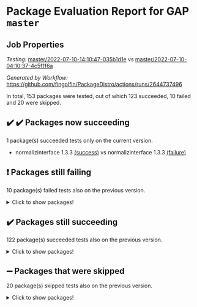# Package Evaluation Report for GAP `master`

## Job Properties

*Testing:* [master/2022-07-10-14:10:47-035b1d1e](https://github.com/fingolfin/PackageDistro/blob/data/reports/master/2022-07-10-14:10:47-035b1d1e) vs [master/2022-07-10-04:10:37-4c5f1f6a](https://github.com/fingolfin/PackageDistro/blob/data/reports/master/2022-07-10-04:10:37-4c5f1f6a)

*Generated by Workflow:* https://github.com/fingolfin/PackageDistro/actions/runs/2644737496

In total, 153 packages were tested, out of which 123 succeeded, 10 failed and 20 were skipped.

## :heavy_check_mark: :heavy_check_mark: Packages now succeeding

1 package(s) succeeded tests only on the current version.
- normalizinterface 1.3.3 [(success)](https://github.com/fingolfin/PackageDistro/runs/7270916061?check_suite_focus=true) vs normalizinterface 1.3.3 [(failure)](https://github.com/fingolfin/PackageDistro/runs/7268022889?check_suite_focus=true)

## :exclamation: Packages still failing

10 package(s) failed tests also on the previous version.
<details><summary>Click to show packages!</summary>

- fining 1.4.1 [(failure)](https://github.com/fingolfin/PackageDistro/runs/7270914817?check_suite_focus=true)
- francy 1.2.4 [(failure)](https://github.com/fingolfin/PackageDistro/runs/7270915002?check_suite_focus=true)
- hap 1.44 [(failure)](https://github.com/fingolfin/PackageDistro/runs/7270915402?check_suite_focus=true)
- packagemanager 1.2 [(failure)](https://github.com/fingolfin/PackageDistro/runs/7270916167?check_suite_focus=true)
- qpa 1.33 [(failure)](https://github.com/fingolfin/PackageDistro/runs/7270916420?check_suite_focus=true)
- rcwa 4.6.4 [(failure)](https://github.com/fingolfin/PackageDistro/runs/7270916474?check_suite_focus=true)
- recog 1.3.2 [(failure)](https://github.com/fingolfin/PackageDistro/runs/7270916518?check_suite_focus=true)
- semigroups 4.0.0 [(failure)](https://github.com/fingolfin/PackageDistro/runs/7270916636?check_suite_focus=true)
- ugaly 4.0.2 [(failure)](https://github.com/fingolfin/PackageDistro/runs/7270917154?check_suite_focus=true)
- yangbaxter 0.10.0 [(failure)](https://github.com/fingolfin/PackageDistro/runs/7270917465?check_suite_focus=true)
</details>

## :heavy_check_mark: Packages still succeeding

122 package(s) succeeded tests also on the previous version.
<details><summary>Click to show packages!</summary>

- ace 5.4 [(success)](https://github.com/fingolfin/PackageDistro/runs/7270913735?check_suite_focus=true)
- aclib 1.3.2 [(success)](https://github.com/fingolfin/PackageDistro/runs/7270913772?check_suite_focus=true)
- agt 0.2 [(success)](https://github.com/fingolfin/PackageDistro/runs/7270913799?check_suite_focus=true)
- alnuth 3.2.1 [(success)](https://github.com/fingolfin/PackageDistro/runs/7270913836?check_suite_focus=true)
- anupq 3.2.6 [(success)](https://github.com/fingolfin/PackageDistro/runs/7270913858?check_suite_focus=true)
- atlasrep 2.1.2 [(success)](https://github.com/fingolfin/PackageDistro/runs/7270913881?check_suite_focus=true)
- autodoc 2022.07.10 [(success)](https://github.com/fingolfin/PackageDistro/runs/7270913907?check_suite_focus=true)
- automata 1.15 [(success)](https://github.com/fingolfin/PackageDistro/runs/7270913929?check_suite_focus=true)
- automgrp 1.3.2 [(success)](https://github.com/fingolfin/PackageDistro/runs/7270913972?check_suite_focus=true)
- autpgrp 1.10.2 [(success)](https://github.com/fingolfin/PackageDistro/runs/7270914026?check_suite_focus=true)
- cap 2022.06-05 [(success)](https://github.com/fingolfin/PackageDistro/runs/7270914069?check_suite_focus=true)
- caratinterface 2.3.3 [(success)](https://github.com/fingolfin/PackageDistro/runs/7270914111?check_suite_focus=true)
- cddinterface 2020.06.24 [(success)](https://github.com/fingolfin/PackageDistro/runs/7270914152?check_suite_focus=true)
- circle 1.6.5 [(success)](https://github.com/fingolfin/PackageDistro/runs/7270914195?check_suite_focus=true)
- classicpres 1.22 [(success)](https://github.com/fingolfin/PackageDistro/runs/7270914230?check_suite_focus=true)
- cohomolo 1.6.10 [(success)](https://github.com/fingolfin/PackageDistro/runs/7270914264?check_suite_focus=true)
- congruence 1.2.4 [(success)](https://github.com/fingolfin/PackageDistro/runs/7270914286?check_suite_focus=true)
- corelg 1.56 [(success)](https://github.com/fingolfin/PackageDistro/runs/7270914302?check_suite_focus=true)
- crime 1.6 [(success)](https://github.com/fingolfin/PackageDistro/runs/7270914318?check_suite_focus=true)
- crisp 1.4.5 [(success)](https://github.com/fingolfin/PackageDistro/runs/7270914338?check_suite_focus=true)
- crypting 0.10 [(success)](https://github.com/fingolfin/PackageDistro/runs/7270914353?check_suite_focus=true)
- cryst 4.1.24 [(success)](https://github.com/fingolfin/PackageDistro/runs/7270914367?check_suite_focus=true)
- crystcat 1.1.9 [(success)](https://github.com/fingolfin/PackageDistro/runs/7270914385?check_suite_focus=true)
- ctbllib 1.3.4 [(success)](https://github.com/fingolfin/PackageDistro/runs/7270914397?check_suite_focus=true)
- cubefree 1.19 [(success)](https://github.com/fingolfin/PackageDistro/runs/7270914419?check_suite_focus=true)
- curlinterface 2.2.2 [(success)](https://github.com/fingolfin/PackageDistro/runs/7270914443?check_suite_focus=true)
- cvec 2.7.5 [(success)](https://github.com/fingolfin/PackageDistro/runs/7270914458?check_suite_focus=true)
- datastructures 0.2.7 [(success)](https://github.com/fingolfin/PackageDistro/runs/7270914486?check_suite_focus=true)
- deepthought 1.0.5 [(success)](https://github.com/fingolfin/PackageDistro/runs/7270914519?check_suite_focus=true)
- design 1.7 [(success)](https://github.com/fingolfin/PackageDistro/runs/7270914555?check_suite_focus=true)
- difsets 2.3.1 [(success)](https://github.com/fingolfin/PackageDistro/runs/7270914583?check_suite_focus=true)
- digraphs 1.5.3 [(success)](https://github.com/fingolfin/PackageDistro/runs/7270914615?check_suite_focus=true)
- edim 1.3.5 [(success)](https://github.com/fingolfin/PackageDistro/runs/7270914648?check_suite_focus=true)
- example 4.3.1 [(success)](https://github.com/fingolfin/PackageDistro/runs/7270914678?check_suite_focus=true)
- factint 1.6.3 [(success)](https://github.com/fingolfin/PackageDistro/runs/7270914715?check_suite_focus=true)
- ferret 1.0.8 [(success)](https://github.com/fingolfin/PackageDistro/runs/7270914750?check_suite_focus=true)
- fga 1.4.0 [(success)](https://github.com/fingolfin/PackageDistro/runs/7270914793?check_suite_focus=true)
- float 1.0.3 [(success)](https://github.com/fingolfin/PackageDistro/runs/7270914851?check_suite_focus=true)
- format 1.4.3 [(success)](https://github.com/fingolfin/PackageDistro/runs/7270914878?check_suite_focus=true)
- forms 1.2.8 [(success)](https://github.com/fingolfin/PackageDistro/runs/7270914913?check_suite_focus=true)
- fplsa 1.2.5 [(success)](https://github.com/fingolfin/PackageDistro/runs/7270914936?check_suite_focus=true)
- fr 2.4.8 [(success)](https://github.com/fingolfin/PackageDistro/runs/7270914974?check_suite_focus=true)
- fwtree 1.3 [(success)](https://github.com/fingolfin/PackageDistro/runs/7270915030?check_suite_focus=true)
- gbnp 1.0.5 [(success)](https://github.com/fingolfin/PackageDistro/runs/7270915056?check_suite_focus=true)
- generalizedmorphismsforcap 2022.05-01 [(success)](https://github.com/fingolfin/PackageDistro/runs/7270915100?check_suite_focus=true)
- genss 1.6.6 [(success)](https://github.com/fingolfin/PackageDistro/runs/7270915124?check_suite_focus=true)
- gradedringforhomalg 2022.06-01 [(success)](https://github.com/fingolfin/PackageDistro/runs/7270915156?check_suite_focus=true)
- grape 4.8.5 [(success)](https://github.com/fingolfin/PackageDistro/runs/7270915198?check_suite_focus=true)
- groupoids 1.69 [(success)](https://github.com/fingolfin/PackageDistro/runs/7270915236?check_suite_focus=true)
- grpconst 2.6.2 [(success)](https://github.com/fingolfin/PackageDistro/runs/7270915273?check_suite_focus=true)
- guarana 0.96.3 [(success)](https://github.com/fingolfin/PackageDistro/runs/7270915314?check_suite_focus=true)
- guava 3.16 [(success)](https://github.com/fingolfin/PackageDistro/runs/7270915365?check_suite_focus=true)
- hapcryst 0.1.14 [(success)](https://github.com/fingolfin/PackageDistro/runs/7270915435?check_suite_focus=true)
- hecke 1.5.3 [(success)](https://github.com/fingolfin/PackageDistro/runs/7270915499?check_suite_focus=true)
- help 3.5 [(success)](https://github.com/fingolfin/PackageDistro/runs/7270915529?check_suite_focus=true)
- idrel 2.44 [(success)](https://github.com/fingolfin/PackageDistro/runs/7270915550?check_suite_focus=true)
- images 1.3.1 [(success)](https://github.com/fingolfin/PackageDistro/runs/7270915574?check_suite_focus=true)
- intpic 0.3.0 [(success)](https://github.com/fingolfin/PackageDistro/runs/7270915597?check_suite_focus=true)
- io 4.7.2 [(success)](https://github.com/fingolfin/PackageDistro/runs/7270915614?check_suite_focus=true)
- irredsol 1.4.3 [(success)](https://github.com/fingolfin/PackageDistro/runs/7270915632?check_suite_focus=true)
- json 2.1.0 [(success)](https://github.com/fingolfin/PackageDistro/runs/7270915646?check_suite_focus=true)
- jupyterkernel 1.4.1 [(success)](https://github.com/fingolfin/PackageDistro/runs/7270915656?check_suite_focus=true)
- jupyterviz 1.5.1 [(success)](https://github.com/fingolfin/PackageDistro/runs/7270915669?check_suite_focus=true)
- kan 1.34 [(success)](https://github.com/fingolfin/PackageDistro/runs/7270915680?check_suite_focus=true)
- kbmag 1.5.9 [(success)](https://github.com/fingolfin/PackageDistro/runs/7270915694?check_suite_focus=true)
- laguna 3.9.5 [(success)](https://github.com/fingolfin/PackageDistro/runs/7270915710?check_suite_focus=true)
- liealgdb 2.2.1 [(success)](https://github.com/fingolfin/PackageDistro/runs/7270915723?check_suite_focus=true)
- liepring 2.6 [(success)](https://github.com/fingolfin/PackageDistro/runs/7270915738?check_suite_focus=true)
- liering 2.4.2 [(success)](https://github.com/fingolfin/PackageDistro/runs/7270915749?check_suite_focus=true)
- linearalgebraforcap 2022.06-03 [(success)](https://github.com/fingolfin/PackageDistro/runs/7270915763?check_suite_focus=true)
- loops 3.4.1 [(success)](https://github.com/fingolfin/PackageDistro/runs/7270915776?check_suite_focus=true)
- lpres 1.0.3 [(success)](https://github.com/fingolfin/PackageDistro/runs/7270915789?check_suite_focus=true)
- majoranaalgebras 1.4 [(success)](https://github.com/fingolfin/PackageDistro/runs/7270915819?check_suite_focus=true)
- mapclass 1.4.5 [(success)](https://github.com/fingolfin/PackageDistro/runs/7270915856?check_suite_focus=true)
- matgrp 0.64 [(success)](https://github.com/fingolfin/PackageDistro/runs/7270915898?check_suite_focus=true)
- modisom 2.5.2 [(success)](https://github.com/fingolfin/PackageDistro/runs/7270915929?check_suite_focus=true)
- modulepresentationsforcap 2022.05-03 [(success)](https://github.com/fingolfin/PackageDistro/runs/7270915960?check_suite_focus=true)
- monoidalcategories 2022.06-07 [(success)](https://github.com/fingolfin/PackageDistro/runs/7270915982?check_suite_focus=true)
- nconvex 2020.11-04 [(success)](https://github.com/fingolfin/PackageDistro/runs/7270916009?check_suite_focus=true)
- nilmat 1.4.1 [(success)](https://github.com/fingolfin/PackageDistro/runs/7270916029?check_suite_focus=true)
- nock 1.5 [(success)](https://github.com/fingolfin/PackageDistro/runs/7270916046?check_suite_focus=true)
- nq 2.5.8 [(success)](https://github.com/fingolfin/PackageDistro/runs/7270916076?check_suite_focus=true)
- numericalsgps 1.3.0 [(success)](https://github.com/fingolfin/PackageDistro/runs/7270916097?check_suite_focus=true)
- openmath 11.5.1 [(success)](https://github.com/fingolfin/PackageDistro/runs/7270916116?check_suite_focus=true)
- orb 4.8.4 [(success)](https://github.com/fingolfin/PackageDistro/runs/7270916137?check_suite_focus=true)
- patternclass 2.4.2 [(success)](https://github.com/fingolfin/PackageDistro/runs/7270916213?check_suite_focus=true)
- permut 2.0.4 [(success)](https://github.com/fingolfin/PackageDistro/runs/7270916252?check_suite_focus=true)
- polenta 1.3.10 [(success)](https://github.com/fingolfin/PackageDistro/runs/7270916286?check_suite_focus=true)
- polymaking 0.8.6 [(success)](https://github.com/fingolfin/PackageDistro/runs/7270916322?check_suite_focus=true)
- primgrp 3.4.2 [(success)](https://github.com/fingolfin/PackageDistro/runs/7270916350?check_suite_focus=true)
- profiling 2.5.0 [(success)](https://github.com/fingolfin/PackageDistro/runs/7270916399?check_suite_focus=true)
- quagroup 1.8.3 [(success)](https://github.com/fingolfin/PackageDistro/runs/7270916435?check_suite_focus=true)
- radiroot 2.9 [(success)](https://github.com/fingolfin/PackageDistro/runs/7270916452?check_suite_focus=true)
- rds 1.8 [(success)](https://github.com/fingolfin/PackageDistro/runs/7270916495?check_suite_focus=true)
- repndecomp 1.2.1 [(success)](https://github.com/fingolfin/PackageDistro/runs/7270916533?check_suite_focus=true)
- repsn 3.1.0 [(success)](https://github.com/fingolfin/PackageDistro/runs/7270916557?check_suite_focus=true)
- resclasses 4.7.2 [(success)](https://github.com/fingolfin/PackageDistro/runs/7270916583?check_suite_focus=true)
- scscp 2.3.1 [(success)](https://github.com/fingolfin/PackageDistro/runs/7270916606?check_suite_focus=true)
- sglppow 2.2 [(success)](https://github.com/fingolfin/PackageDistro/runs/7270916662?check_suite_focus=true)
- sgpviz 0.999.5 [(success)](https://github.com/fingolfin/PackageDistro/runs/7270916697?check_suite_focus=true)
- simpcomp 2.1.14 [(success)](https://github.com/fingolfin/PackageDistro/runs/7270916733?check_suite_focus=true)
- singular 2020.12.18 [(success)](https://github.com/fingolfin/PackageDistro/runs/7270916766?check_suite_focus=true)
- sla 1.5.3 [(success)](https://github.com/fingolfin/PackageDistro/runs/7270916808?check_suite_focus=true)
- smallgrp 1.5 [(success)](https://github.com/fingolfin/PackageDistro/runs/7270916848?check_suite_focus=true)
- smallsemi 0.6.13 [(success)](https://github.com/fingolfin/PackageDistro/runs/7270916891?check_suite_focus=true)
- sonata 2.9.4 [(success)](https://github.com/fingolfin/PackageDistro/runs/7270916919?check_suite_focus=true)
- sophus 1.25 [(success)](https://github.com/fingolfin/PackageDistro/runs/7270916945?check_suite_focus=true)
- spinsym 1.5.2 [(success)](https://github.com/fingolfin/PackageDistro/runs/7270916985?check_suite_focus=true)
- symbcompcc 1.3.2 [(success)](https://github.com/fingolfin/PackageDistro/runs/7270917023?check_suite_focus=true)
- thelma 1.3 [(success)](https://github.com/fingolfin/PackageDistro/runs/7270917047?check_suite_focus=true)
- tomlib 1.2.9 [(success)](https://github.com/fingolfin/PackageDistro/runs/7270917072?check_suite_focus=true)
- toric 1.9.5 [(success)](https://github.com/fingolfin/PackageDistro/runs/7270917095?check_suite_focus=true)
- transgrp 3.6.2 [(success)](https://github.com/fingolfin/PackageDistro/runs/7270917122?check_suite_focus=true)
- unipot 1.5 [(success)](https://github.com/fingolfin/PackageDistro/runs/7270917189?check_suite_focus=true)
- unitlib 4.1.0 [(success)](https://github.com/fingolfin/PackageDistro/runs/7270917225?check_suite_focus=true)
- utils 0.74 [(success)](https://github.com/fingolfin/PackageDistro/runs/7270917259?check_suite_focus=true)
- uuid 0.7 [(success)](https://github.com/fingolfin/PackageDistro/runs/7270917285?check_suite_focus=true)
- walrus 0.9991 [(success)](https://github.com/fingolfin/PackageDistro/runs/7270917321?check_suite_focus=true)
- wedderga 4.10.2 [(success)](https://github.com/fingolfin/PackageDistro/runs/7270917348?check_suite_focus=true)
- xmod 2.88 [(success)](https://github.com/fingolfin/PackageDistro/runs/7270917381?check_suite_focus=true)
- xmodalg 1.22 [(success)](https://github.com/fingolfin/PackageDistro/runs/7270917412?check_suite_focus=true)
- zeromqinterface 0.13 [(success)](https://github.com/fingolfin/PackageDistro/runs/7270917502?check_suite_focus=true)
</details>

## :heavy_minus_sign: Packages that were skipped

20 package(s) skipped tests also on the previous version.
<details><summary>Click to show packages!</summary>

- 4ti2interface 2022.03-01 [(skipped)](https://github.com/fingolfin/PackageDistro/runs/7270820870?check_suite_focus=true)
- browse 1.8.14 [(skipped)](https://github.com/fingolfin/PackageDistro/runs/7270820870?check_suite_focus=true)
- examplesforhomalg 2022.03-01 [(skipped)](https://github.com/fingolfin/PackageDistro/runs/7270820870?check_suite_focus=true)
- gapdoc 1.6.5 [(skipped)](https://github.com/fingolfin/PackageDistro/runs/7270820870?check_suite_focus=true)
- gauss 2022.03-01 [(skipped)](https://github.com/fingolfin/PackageDistro/runs/7270820870?check_suite_focus=true)
- gaussforhomalg 2022.03-01 [(skipped)](https://github.com/fingolfin/PackageDistro/runs/7270820870?check_suite_focus=true)
- gradedmodules 2022.03-01 [(skipped)](https://github.com/fingolfin/PackageDistro/runs/7270820870?check_suite_focus=true)
- homalg 2022.03-01 [(skipped)](https://github.com/fingolfin/PackageDistro/runs/7270820870?check_suite_focus=true)
- homalgtocas 2022.03-01 [(skipped)](https://github.com/fingolfin/PackageDistro/runs/7270820870?check_suite_focus=true)
- io_forhomalg 2022.03-01 [(skipped)](https://github.com/fingolfin/PackageDistro/runs/7270820870?check_suite_focus=true)
- itc 1.5.1 [(skipped)](https://github.com/fingolfin/PackageDistro/runs/7270820870?check_suite_focus=true)
- localizeringforhomalg 2022.03-01 [(skipped)](https://github.com/fingolfin/PackageDistro/runs/7270820870?check_suite_focus=true)
- matricesforhomalg 2022.06-01 [(skipped)](https://github.com/fingolfin/PackageDistro/runs/7270820870?check_suite_focus=true)
- modules 2022.03-01 [(skipped)](https://github.com/fingolfin/PackageDistro/runs/7270820870?check_suite_focus=true)
- polycyclic 2.16 [(skipped)](https://github.com/fingolfin/PackageDistro/runs/7270820870?check_suite_focus=true)
- ringsforhomalg 2022.04-01 [(skipped)](https://github.com/fingolfin/PackageDistro/runs/7270820870?check_suite_focus=true)
- sco 2022.03-01 [(skipped)](https://github.com/fingolfin/PackageDistro/runs/7270820870?check_suite_focus=true)
- toolsforhomalg 2022.05-01 [(skipped)](https://github.com/fingolfin/PackageDistro/runs/7270820870?check_suite_focus=true)
- toricvarieties 2022.03.23 [(skipped)](https://github.com/fingolfin/PackageDistro/runs/7270820870?check_suite_focus=true)
- xgap 4.31 [(skipped)](https://github.com/fingolfin/PackageDistro/runs/7270820870?check_suite_focus=true)
</details>

